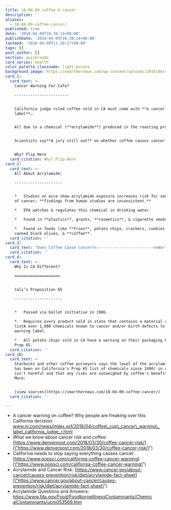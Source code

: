 ```yaml
---
title: 18.04.09 coffee & cancer
description: ''
aliases:
  - 18-04-09-coffee-cancer/
published: true
date: '2018-04-09T10:30:14+00:00'
publishDate: '2018-04-09T10:30:14+00:00'
lastmod: '2018-04-09T11:10:17+00:00'
tags: []
post_author: []
section: quickreads
card_series: health
color_palette_classname: light-purple
background_image: https://smarthernews.com/wp-content/uploads/2018/04/coffee-1576552_1920.jpg
card_1:
  card_text: >-
    Cancer Warning For Cafe?

    ------------------------


    California judge ruled coffee sold in CA must come with **a cancer warning
    label**…


    All due to a chemical (**acrylamide**) produced in the roasting process


    Scientists say**A jury still out** on whether coffee causes cancer.


    Why? Flip Here
  card_citation: Why? Flip Here
card_2:
  card_text: >-
    All About Acrylamide:

    ---------------------


    *   Studies on mice show acrylamide exposure increases risk for some types
    of cancer; **findings from human studies are inconsistent.**

    *   EPA watches & regulates this chemical in drinking water.

    *   Found in **plastics**, grouts, **cosmetics**, & cigarette smoke.

    *   Found in foods like **fries**, potato chips, crackers, cookies, cereals,
    canned black olives, & **coffee**.
  card_citation: ''
card_3:
  card_text: "Does Coffee Cause Cancer?n-------------------------nnWorld Health Organization (WHO) studies indicate coffee is unlikely to cause certain cancers and lower the risk of others.nnIn 2016, the WHO’s cancer unitA moved coffee off the ax1Cpossible carcinogenax1D list, but says evidence is insufficient to rule out any possible role."
  card_citation: ''
card_4:
  card_text: >-
    Why Is CA Different?

    ====================


    Cali’s Proposition 65

    ---------------------


    *   Passed via ballot initiative in 1986.

    *   Requires every product sold in state that contains a material onA a
    listA over 1,000 chemicals known to cancer and/or birth defects to include a
    warning label.

    *   All potato chips sold in CA have a warning on their packaging because of
    Prop 65.
  card_citation: ''
card_10:
  card_text: >-
    Starbucks and other coffee purveyors says the level of the acrylamide (which
    has been on California's Prop 65 list of chemicals since 1990) in coffee
    isn't harmful and that any risks are outweighed by coffee's benefits. Read
    More:


    [view sources](https://smarthernews.com/18-04-09-coffee-cancer/)
  card_citation: ''

---
```

*   A cancer warning on coffee? Why people are freaking over this California decision: [www.nj.com/news/index.ssf/2018/04/coffee\_cup\_cancer\_warning\_ label\_california\_judge\_r.html](\"http://www.nj.com/news/index.ssf/2018/04/coffee_cup_cancer_warning_)
*   What we know about cancer risk and coffee: [https://www.denverpost.com/2018/03/30/coffee-cancer-risk/](\"https://www.denverpost.com/2018/03/30/coffee-cancer-risk/\")
*   California needs to stop saying everything causes cancer: [https://www.popsci.com/california-coffee-cancer-warning](\"https://www.popsci.com/california-coffee-cancer-warning\")
*   Acrylamide and Cancer Risk: [https://www.cancer.gov/about-cancer/causes-prevention/risk/diet/acrylamide-fact-sheet](\"https://www.cancer.gov/about-cancer/causes-prevention/risk/diet/acrylamide-fact-sheet\")
*   Acrylamide Questions and Answers: [https://www.fda.gov/Food/FoodborneIllnessContaminants/Chemic alContaminants/ucm053569.htm](\"https://www.fda.gov/Food/FoodborneIllnessContaminants/Chemic)